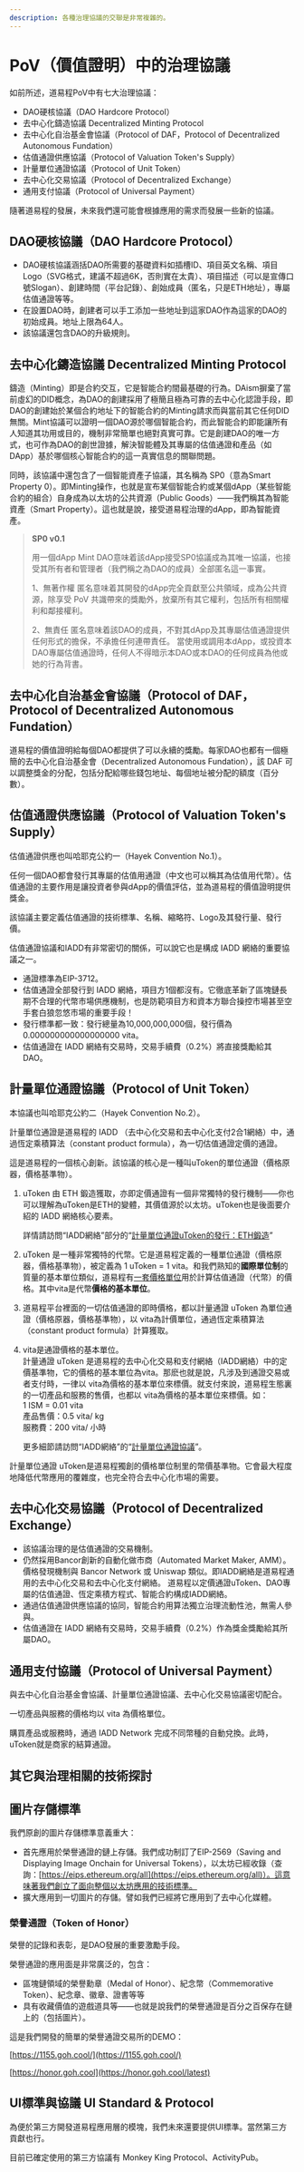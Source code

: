 ```yaml
---
description: 各種治理協議的交聯是非常複雜的。
---
```


# PoV（價值證明）中的治理協議

如前所述，道易程PoV中有七大治理協議：

* DAO硬核協議（DAO Hardcore Protocol）
* 去中心化鑄造協議 Decentralized Minting Protocol
* 去中心化自治基金會協議（Protocol of DAF，Protocol of Decentralized Autonomous Fundation）
* 估值通證供應協議（Protocol of Valuation Token's Supply）
* 計量單位通證協議（Protocol of Unit Token）
* 去中心化交易協議（Protocol of Decentralized Exchange）
* 通用支付協議（Protocol of Universal Payment）

隨著道易程的發展，未來我們還可能會根據應用的需求而發展一些新的協議。

## **DAO硬核協議（DAO Hardcore Protocol）** <a href="#daohardcore" id="daohardcore"></a>

* DAO硬核協議涵括DAO所需要的基礎資料如插槽ID、項目英文名稱、項目Logo（SVG格式，建議不超過6K，否則實在太貴）、項目描述（可以是宣傳口號Slogan）、創建時間（平台記錄）、創始成員（匿名，只是ETH地址），專屬估值通證等等。
* 在設置DAO時，創建者可以手工添加一些地址到這家DAO作為這家的DAO的初始成員。地址上限為64人。
* 該協議還包含DAO的升級規則。

## 去中心化鑄造協議 Decentralized Minting Protocol <a href="#deauthentication" id="deauthentication"></a>

鑄造（Minting）即是合約交互，它是智能合約間最基礎的行為。DAism摒棄了當前虛幻的DID概念，為DAO的創建採用了極簡且極為可靠的去中心化認證手段，即DAO的創建始於某個合約地址下的智能合約的Minting請求而與當前其它任何DID無關。Mint協議可以證明一個DAO源於哪個智能合約，而此智能合約即能讓所有人知道其功用或目的，機制非常簡單也絕對真實可靠。它是創建DAO的唯一方式，也可作為DAO的創世證據，解決智能體及其專屬的估值通證和產品（如DApp）基於哪個核心智能合約的這一真實信息的關聯問題。

同時，該協議中還包含了一個智能資產子協議，其名稱為 SP0（意為Smart Property 0）。即Minting操作，也就是宣布某個智能合約或某個dApp（某些智能合約的組合）自身成為以太坊的公共資源（Public Goods）——我們稱其為智能資產（Smart Property）。這也就是說，接受道易程治理的dApp，即為智能資產。

> **SP0 v0.1**
>
>
>
> 用一個dApp Mint DAO意味着該dApp接受SP0協議成為其唯一協議，也接受其所有者和管理者（我們稱之為DAO的成員）全部匿名這一事實。
>
> 1、無著作權 匿名意味着其開發的dApp完全貢獻至公共領域，成為公共資源，除享受 PoV 共識帶來的獎勵外，放棄所有其它權利，包括所有相關權利和鄰接權利。
>
> 2、無責任 匿名意味着該DAO的成員，不對其dApp及其專屬估值通證提供任何形式的擔保，不承擔任何連帶責任。 當使用或調用本dApp，或投資本DAO專屬估值通證時，任何人不得暗示本DAO或本DAO的任何成員為他或她的行為背書。

## **去中心化自治基金會協議（Protocol of DAF，Protocol of Decentralized Autonomous Fundation）** <a href="#daf" id="daf"></a>

道易程的價值證明給每個DAO都提供了可以永續的獎勵。每家DAO也都有一個極簡的去中心化自治基金會（Decentralized Autonomous Fundation），該 DAF 可以調整獎金的分配，包括分配給哪些錢包地址、每個地址被分配的額度（百分數）。

## 估值通證供應協議（Protocol of Valuation Token's Supply） <a href="#tokensupply" id="tokensupply"></a>

估值通證供應也叫哈耶克公約一（Hayek Convention No.1）。

任何一個DAO都會發行其專屬的估值用通證（中文也可以稱其為估值用代幣）。估值通證的主要作用是讓投資者參與dApp的價值評估，並為道易程的價值證明提供獎金。

該協議主要定義估值通證的技術標準、名稱、縮略符、Logo及其發行量、發行價。

估值通證協議和IADD有非常密切的關係，可以說它也是構成 IADD 網絡的重要協議之一。

* 通證標準為EIP-3712。
* 估值通證全部發行到 IADD 網絡，項目方1個都沒有。它徹底革新了區塊鏈長期不合理的代幣市場供應機制，也是防範項目方和資本方聯合操控市場甚至空手套白狼忽悠市場的重要手段！
* 發行標準都一致：發行總量為10,000,000,000個，發行價為 0.000000000000000000 vita。
* 估值通證在 IADD 網絡有交易時，交易手續費（0.2%）將直接獎勵給其DAO。

## **計量單位通證協議（Protocol of Unit Token）** <a href="#utoken" id="utoken"></a>

本協議也叫哈耶克公約二（Hayek Convention No.2）。

計量單位通證是道易程的 IADD （去中心化交易和去中心化支付2合1網絡）中，通過恆定乘積算法（constant product formula），為一切估值通證定價的通證。

這是道易程的一個核心創新。該協議的核心是一種叫uToken的單位通證（價格原器，價格基準物）。

1.  uToken 由 ETH 鍛造獲取，亦即定價通證有一個非常獨特的發行機制——你也可以理解為uToken是ETH的變體，其價值源於以太坊。uToken也是後面要介紹的 IADD 網絡核心要素。

    詳情請訪問“IADD網絡”部分的“[計量單位通證uToken的發行：ETH鍛造](https://dcn.naturaldao.io/whitepaper/iadd#forge)”
2. uToken 是一種非常獨特的代幣。它是道易程定義的一種單位通證（價格原器，價格基準物），被定義為 1 uToken = 1 vita。和我們熟知的**國際單位制**的質量的基本單位類似，道易程有[一套價格單位](https://dcn.naturaldao.io/whitepaper/iadd#ji-liang-dan-wei-zhi)用於計算估值通證（代幣）的價格。其中vita是代幣**價格的基本單位**。
3. 道易程平台裡面的一切估值通證的即時價格，都以計量通證 uToken 為單位通證（價格原器，價格基準物），以 vita為計價單位，通過恆定乘積算法（constant product formula）計算獲取。
4.  vita是通證價格的基本單位。\
    計量通證 uToken 是道易程的去中心化交易和支付網絡（IADD網絡）中的定價基準物，它的價格的基本單位為vita。那麽也就是說，凡涉及到通證交易或者支付時，一律以 vita為價格的基本單位來標價。就支付來說，道易程生態裏的一切產品和服務的售價，也都以 vita為價格的基本單位來標價。如：\
    1 ISM = 0.01 vita\
    產品售價：0.5 vita/ kg\
    服務費：200 vita/ 小時

    更多細節請訪問“IADD網絡”的“[計量單位通證協議](iadd.md#utoken)”。

計量單位通證 uToken是道易程獨創的價格單位制里的幣價基準物。它會最大程度地降低代幣應用的覆雜度，也完全符合去中心化市場的需要。

## 去中心化交易協議（Protocol of Decentralized Exchange） <a href="#dex-pay" id="dex-pay"></a>

* 該協議治理的是估值通證的交易機制。
* 仍然採用Bancor創新的自動化做市商（Automated Market Maker, AMM）。價格發現機制與 Bancor Network 或 Uniswap 類似。即IADD網絡是道易程通用的去中心化交易和去中心化支付網絡。 道易程以定價通證uToken、DAO專屬的估值通證、恆定乘積方程式、智能合約構成IADD網絡。
* 通過估值通證供應協議的協同，智能合約用算法獨立治理流動性池，無需人參與。
* 估值通證在 IADD 網絡有交易時，交易手續費（0.2%）作為獎金獎勵給其所屬DAO。

## 通用支付協議（Protocol of Universal Payment）

與去中心化自治基金會協議、計量單位通證協議、去中心化交易協議密切配合。

一切產品與服務的價格均以 vita 為價格單位。

購買產品或服務時，通過 IADD Network 完成不同幣種的自動兌換。此時，uToken就是商家的結算通證。

## 其它與治理相關的技術探討

## **圖片存儲標準**

我們原創的圖片存儲標準意義重大：

* 首先應用於榮譽通證的鏈上存儲。我們成功制訂了EIP-2569（Saving and Displaying Image Onchain for Universal Tokens），以太坊已經收錄（查詢：[https://eips.ethereum.org/all](https://eips.ethereum.org/all)）。這意味著我們創立了面向整個以太坊應用的技術標準。
* 擴大應用到一切圖片的存儲。譬如我們已經將它應用到了去中心化媒體。

### **榮譽通證（Token of Honor）** <a href="#honor" id="honor"></a>

榮譽的記錄和表彰，是DAO發展的重要激勵手段。

榮譽通證的應用面是非常廣泛的，包含：

* 區塊鏈領域的榮譽勳章（Medal of Honor）、紀念幣（Commemorative Token）、紀念章、徽章、證書等等
* 具有收藏價值的遊戲道具等——也就是說我們的榮譽通證是百分之百保存在鏈上的（包括圖片）。

這是我們開發的簡單的榮譽通證交易所的DEMO：

[https://1155.goh.cool/](https://1155.goh.cool/)

[https://honor.goh.cool](https://honor.goh.cool/latest)

## **UI標準與協議 UI Standard & Protocol**

為便於第三方開發道易程應用層的模塊，我們未來還要提供UI標準。當然第三方貢獻也行。&#x20;

目前已確定使用的第三方協議有 Monkey King Protocol、ActivityPub。
